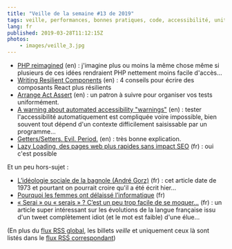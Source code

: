 ```yaml
---
title: "Veille de la semaine #13 de 2019"
tags: veille, performances, bonnes pratiques, code, accessibilité, unit test, react, php
lang: fr
published: 2019-03-28T11:12:15Z
photos:
    - images/veille_3.jpg
---
```

* [PHP reimagined](https://stitcher.io/blog/php-reimagined) (en)&nbsp;: j'imagine plus ou moins la même chose même si plusieurs de ces idées rendraient PHP nettement moins facile d'accès…
* [Writing Resilient Components](https://overreacted.io/writing-resilient-components/) (en)&nbsp;: 4 conseils pour écrire des composants React plus résilients
* [Arrange Act Assert](http://wiki.c2.com/?ArrangeActAssert) (en)&nbsp;: un patron à suivre pour organiser vos tests uniformément.
* [A warning about automated accessibility "warnings"](https://www.scottohara.me/blog/2019/03/26/a-warning-about-warnings.html) (en)&nbsp;: tester l'accessibilité automatiquement est compliquée voire impossible, bien souvent tout dépend d'un contexte difficilement saisissable par un programme…
* [Getters/Setters. Evil. Period.](https://www.yegor256.com/2014/09/16/getters-and-setters-are-evil.html) (en)&nbsp;: très bonne explication.
* [Lazy Loading, des pages web plus rapides sans impact SEO](https://boris.schapira.dev/2019/03/lazy-loading-des-pages-web-plus-rapides-sans-risque-seo/) (fr)&nbsp;: oui c'est possible

Et un peu hors-sujet&nbsp;:

* [L’idéologie sociale de la bagnole (André Gorz)](https://reveilmutin.wordpress.com/2015/08/17/lideologie-sociale-de-la-bagnole-andre-gorz/) (fr)&nbsp;: cet article date de 1973 et pourtant on pourrait croire qu'il a été écrit hier…
* [Pourquoi les femmes ont délaissé l’informatique](https://blogrecherche.wp.imt.fr/2019/03/11/les-femmes-ont-delaisse-informatique/) (fr)
* [« Serai » ou « serais » ? C’est un peu trop facile de se moquer…](https://theconversation.com/serai-ou-serais-cest-un-peu-trop-facile-de-se-moquer-113793) (fr)&nbsp;: un article super intéressant sur les évolutions de la langue française issu d'un tweet complètement idiot (et le mot est faible) d'une élue…

(En plus du [flux RSS global](/rss.xml), les billets *veille*
et uniquement ceux là sont listés dans le [flux RSS correspondant](/rss/veille.xml))
